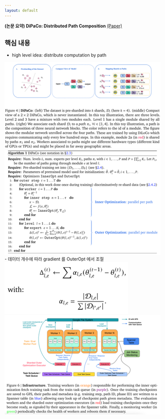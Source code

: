 ```yaml
---
layout: default
---
```


**(논문 요약) DiPaCo: Distributed Path Composition** [(Paper)](https://arxiv.org/pdf/2403.10616)

## 핵심 내용
- high level idea: distribute computation by path
<img src="./data/papers/dipaco/concept.png" width="800" />
<img src="./data/papers/dipaco/algorithm.png" width="800" />
- 데이터 개수에 따라 gradient 를 OuterOpt 에서 조절   
<img src="./data/papers/dipaco/outeropt.png" width="400" />
<img src="./data/papers/dipaco/infrastructure.png" width="800" />

